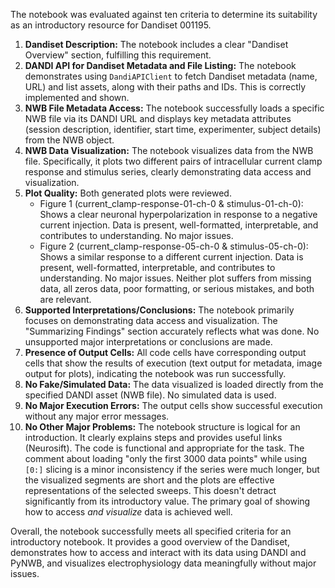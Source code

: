 The notebook was evaluated against ten criteria to determine its suitability as an introductory resource for Dandiset 001195.

1.  **Dandiset Description:** The notebook includes a clear "Dandiset Overview" section, fulfilling this requirement.
2.  **DANDI API for Dandiset Metadata and File Listing:** The notebook demonstrates using `DandiAPIClient` to fetch Dandiset metadata (name, URL) and list assets, along with their paths and IDs. This is correctly implemented and shown.
3.  **NWB File Metadata Access:** The notebook successfully loads a specific NWB file via its DANDI URL and displays key metadata attributes (session description, identifier, start time, experimenter, subject details) from the NWB object.
4.  **NWB Data Visualization:** The notebook visualizes data from the NWB file. Specifically, it plots two different pairs of intracellular current clamp response and stimulus series, clearly demonstrating data access and visualization.
5.  **Plot Quality:** Both generated plots were reviewed.
    *   Figure 1 (current_clamp-response-01-ch-0 &amp; stimulus-01-ch-0): Shows a clear neuronal hyperpolarization in response to a negative current injection. Data is present, well-formatted, interpretable, and contributes to understanding. No major issues.
    *   Figure 2 (current_clamp-response-05-ch-0 &amp; stimulus-05-ch-0): Shows a similar response to a different current injection. Data is present, well-formatted, interpretable, and contributes to understanding. No major issues.
    Neither plot suffers from missing data, all zeros data, poor formatting, or serious mistakes, and both are relevant.
6.  **Supported Interpretations/Conclusions:** The notebook primarily focuses on demonstrating data access and visualization. The "Summarizing Findings" section accurately reflects what was done. No unsupported major interpretations or conclusions are made.
7.  **Presence of Output Cells:** All code cells have corresponding output cells that show the results of execution (text output for metadata, image output for plots), indicating the notebook was run successfully.
8.  **No Fake/Simulated Data:** The data visualized is loaded directly from the specified DANDI asset (NWB file). No simulated data is used.
9.  **No Major Execution Errors:** The output cells show successful execution without any major error messages.
10. **No Other Major Problems:** The notebook structure is logical for an introduction. It clearly explains steps and provides useful links (Neurosift). The code is functional and appropriate for the task. The comment about loading "only the first 3000 data points" while using `[0:]` slicing is a minor inconsistency if the series were much longer, but the visualized segments are short and the plots are effective representations of the selected sweeps. This doesn't detract significantly from its introductory value. The primary goal of showing how to access *and visualize* data is achieved well.

Overall, the notebook successfully meets all specified criteria for an introductory notebook. It provides a good overview of the Dandiset, demonstrates how to access and interact with its data using DANDI and PyNWB, and visualizes electrophysiology data meaningfully without major issues.